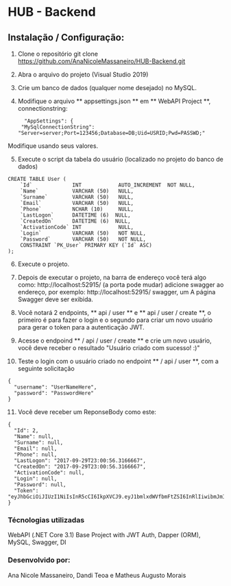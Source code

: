 # HUB - Backend

## Instalação / Configuração:

1) Clone o repositório 
git clone https://github.com/AnaNicoleMassaneiro/HUB-Backend.git

2) Abra o arquivo do projeto (Visual Studio 2019)

3) Crie um banco de dados (qualquer nome desejado) no MySQL.

4) Modifique o arquivo ** appsettings.json ** em ** WebAPI Project **, connectionstring:
   ```
     "AppSettings": {
    "MySqlConnectionString": "Server=server;Port=123456;Database=DB;Uid=USRID;Pwd=PASSWD;"
   ```
Modifique usando seus valores.

5) Execute o script da tabela do usuário (localizado no projeto do banco de dados)

```
CREATE TABLE User (
    `Id`             INT            AUTO_INCREMENT  NOT NULL,
    `Name`           VARCHAR (50)   NULL,
    `Surname`        VARCHAR (50)   NULL,
    `Email`          VARCHAR (50)   NULL,
    `Phone`          NCHAR (10)     NULL,
    `LastLogon`      DATETIME (6)  NULL,
    `CreatedOn`      DATETIME (6)  NULL,
    `ActivationCode` INT            NULL,
    `Login`          VARCHAR (50)   NOT NULL,
    `Password`       VARCHAR (50)   NOT NULL,
    CONSTRAINT `PK_User` PRIMARY KEY (`Id` ASC)
);

```

6) Execute o projeto.

7) Depois de executar o projeto, na barra de endereço você terá algo como: http://localhost:52915/ (a porta pode mudar) adicione swagger ao endereço, por exemplo: http://localhost:52915/ swagger, um A página Swagger deve ser exibida.

8) Você notará 2 endpoints, ** api / user ** e ** api / user / create **, o primeiro é para fazer o login e o segundo para criar um novo usuário para gerar o token para a autenticação JWT.

9) Acesse o endpoind ** / api / user / create ** e crie um novo usuário, você deve receber o resultado "Usuário criado com sucesso! :)"

10) Teste o login com o usuário criado no endpoint ** / api / user **, com a seguinte solicitação
```
{
  "username": "UserNameHere",
  "password": "PasswordHere"
}
```
11) Você deve receber um ReponseBody como este:
```
{
  "Id": 2,
  "Name": null,
  "Surname": null,
  "Email": null,
  "Phone": null,
  "LastLogon": "2017-09-29T23:00:56.3166667",
  "CreatedOn": "2017-09-29T23:00:56.3166667",
  "ActivationCode": null,
  "Login": null,
  "Password": null,
  "Token": "eyJhbGciOiJIUzI1NiIsInR5cCI6IkpXVCJ9.eyJ1bmlxdWVfbmFtZSI6InRlIiwibmJmIjoxNTA2NzE4ODk0LCJleHAiOjE1MDY3MjAwOTQsImlhdCI6MTUwNjcxODg5NH0.L5LEVLclhj8MSx4stFO44HYRkkdVwb3Pk_ILejRtqVA"
}
```

### Técnologias utilizadas
WebAPI (.NET Core 3.1) Base Project with JWT Auth, Dapper (ORM), MySQL, Swagger, DI

### Desenvolvido por:
Ana Nicole Massaneiro, Dandi Teoa e Matheus Augusto Morais
